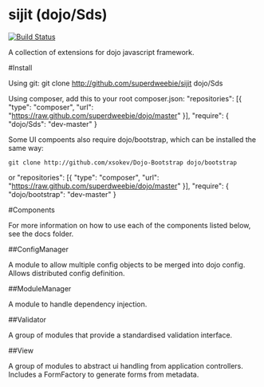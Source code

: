 sijit (dojo/Sds)
================

[![Build Status](https://secure.travis-ci.org/superdweebie/sijit.png)](http://travis-ci.org/superdweebie/sijit)

A collection of extensions for dojo javascript framework.

#Install

Using git:
    git clone http://github.com/superdweebie/sijit dojo/Sds

Using composer, add this to your root composer.json:
    "repositories": [{ "type": "composer", "url": "https://raw.github.com/superdweebie/dojo/master" }],
    "require": {
        "dojo/Sds": "dev-master"
    }

Some UI compoents also require dojo/bootstrap, which can be installed the same way:

    git clone http://github.com/xsokev/Dojo-Bootstrap dojo/bootstrap

or
    "repositories": [{ "type": "composer", "url": "https://raw.github.com/superdweebie/dojo/master" }],
    "require": {
        "dojo/bootstrap": "dev-master"
    }

#Components

For more information on how to use each of the components listed below, see the docs folder.

##ConfigManager

A module to allow multiple config objects to be merged into dojo config. Allows
distributed config definition.

##ModuleManager

A module to handle dependency injection.

##Validator

A group of modules that provide a standardised validation interface.

##View

A group of modules to abstract ui handling from application controllers. Includes
a FormFactory to generate forms from metadata.